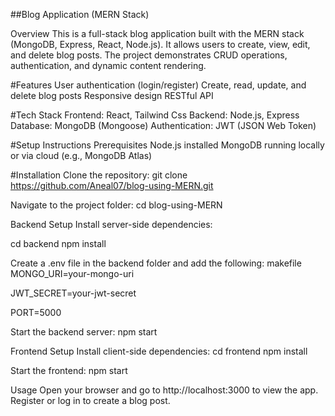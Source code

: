 ##Blog Application (MERN Stack)

Overview
This is a full-stack blog application built with the MERN stack (MongoDB, Express, React, Node.js). 
It allows users to create, view, edit, and delete blog posts. The project demonstrates CRUD operations, authentication, and dynamic content rendering.

#Features
User authentication (login/register)
Create, read, update, and delete blog posts
Responsive design
RESTful API

#Tech Stack
Frontend: React, Tailwind Css
Backend: Node.js, Express
Database: MongoDB (Mongoose)
Authentication: JWT (JSON Web Token)

#Setup Instructions
Prerequisites
Node.js installed
MongoDB running locally or via cloud (e.g., MongoDB Atlas)

#Installation
Clone the repository:
git clone https://github.com/Aneal07/blog-using-MERN.git

Navigate to the project folder:
cd blog-using-MERN

Backend Setup
Install server-side dependencies:

cd backend
npm install

Create a .env file in the backend folder and add the following:
makefile
MONGO_URI=your-mongo-uri

JWT_SECRET=your-jwt-secret

PORT=5000

Start the backend server:
npm start

Frontend Setup
Install client-side dependencies:
cd frontend
npm install

Start the frontend:
npm start

Usage
Open your browser and go to http://localhost:3000 to view the app.
Register or log in to create a blog post.
